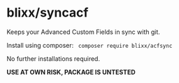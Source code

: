 # blixx/syncacf

Keeps your Advanced Custom Fields in sync with git.

Install using composer: ``` composer require blixx/acfsync```

No further installations required.





__USE AT OWN RISK, PACKAGE IS UNTESTED__